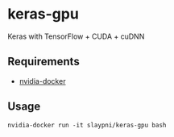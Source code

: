 keras-gpu
=========

Keras with TensorFlow + CUDA + cuDNN

Requirements
------------
+ [nvidia-docker](https://github.com/NVIDIA/nvidia-docker)

Usage
-----
```
nvidia-docker run -it slaypni/keras-gpu bash
```
